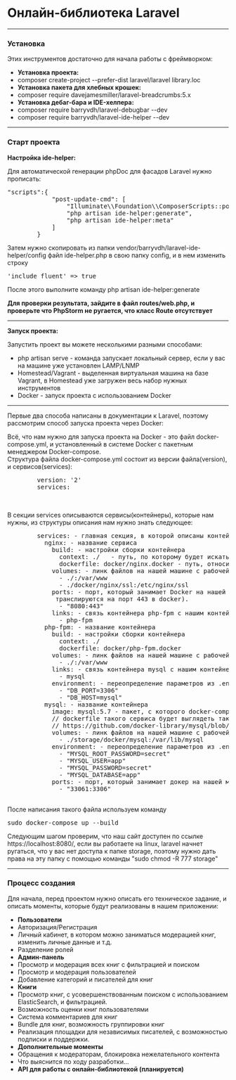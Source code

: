 <h1>Онлайн-библиотека Laravel</h1>
<hr>

<h3>Установка</h3>

<p>Этих инструментов достаточно для начала работы с фреймворком:</p>

<ul>
    <li><b>Установка проекта:</b></li>
    <li>composer create-project --prefer-dist laravel/laravel library.loc</li>
    <li><b>Установка пакета для хлебных крошек:</b></li>
    <li>composer require davejamesmiller/laravel-breadcrumbs:5.x</li>
    <li><b>Установка дебаг-бара и IDE-хелпера:</b></li>
    <li>composer require barryvdh/laravel-debugbar --dev</li>
    <li>composer require barryvdh/laravel-ide-helper --dev</li>
</ul>

<hr>

<h3>Старт проекта</h3>
<div>
    <p><b>Настройка ide-helper:</b></p>
    <p>Для автоматической генерации phpDoc для фасадов Laravel нужно прописать:</p>
    <p><pre>"scripts":{
            "post-update-cmd": [
                "Illuminate\\Foundation\\ComposerScripts::postUpdate",
                "php artisan ide-helper:generate",
                "php artisan ide-helper:meta"
            ]
        }</pre></p>
    <p>Затем нужно скопировать из папки vendor/barryvdh/laravel-ide-helper/config файл ide-helper.php в свою папку config, и в нем изменить строку</p>
    <p><pre>'include_fluent' => true</pre></p>
    <p>После этого выполните команду php artisan ide-helper:generate</p>    
    <p><b>Для проверки результата, зайдите в файл routes/web.php, и проверьте что PhpStorm не ругается, что класс Route отсутствует</b></p>    
</div>
<hr>
<div>
    <p><b>Запуск проекта:</b></p>
    <p>Запустить проект вы можете несколькими разными способами:</p>
    <ul>
        <li>php artisan serve - команда запускает локальный сервер, если у вас на машине уже установлен LAMP/LNMP</li>
        <li>Homestead/Vagrant - выделенная виртуальная машина на базе Vagrant, в Homestead уже загружен весь набор нужных инструментов</li>
        <li>Docker - запуск проекта с использованием Docker</li>
    </ul> 
    <hr>
    <p>Первые два способа написаны в документации к Laravel, поэтому рассмотрим способ запуска проекта через Docker:</p>
    <span>Всё, что нам нужно для запуска проекта на Docker - это файл docker-compose.yml,
     и установленный в системе Docker с пакетным менеджером Docker-compose.
    </span>
    <br>
    <span>Структура файла docker-compose.yml состоит из версии файла(version), и сервисов(services):
    <pre>
        version: '2'
        services:
    </pre>
    </span>
    <br>
    <span>В секции services описываются сервисы(контейнеры), которые нам нужны, из структуры описания нам нужно знать следующее:</span>
    <pre>
        services: - главная секция, в которой описаны контейнеры
          nginx: - название сервиса
            build: - настройки сборки контейнера
              context: ./   - путь, по которому будет искаться dockerfile, путь к которому описан ниже
              dockerfile: docker/nginx.docker - путь, относительный context, по которому находится dockerfile
            volumes: - линк файлов на нашей машине с рабочей дерикторией в контейнере.
              - ./:/var/www
              - ./docker/nginx/ssl:/etc/nginx/ssl
            ports: - порт, который занимает Docker на нашей машине (все запросы которые идут на 8080 порт нашей машины,
             транслируются на порт 443 в docker).
              - "8080:443"
            links: - связь контейнера php-fpm с нашим контейнером nginx.
              - php-fpm
          php-fpm: - название контейнера
            build: - настройки сборки контейнера
              context: ./
              dockerfile: docker/php-fpm.docker
            volumes: - линк файлов на нашей машине с рабочей директорией в контейнере
              - ./:/var/www
            links: - связь контейнера mysql с нашим контейнером php-fpm.
              - mysql
            environment: - переопределение параметров из .env файла для данного контейнера
              - "DB_PORT=3306"
              - "DB_HOST=mysql"
          mysql: - название контейнера
            image: mysql:5.7 - пакет, с которого docker-compose загрузит образ контейнера.
            // dockerfile такого сервиса будет выглядеть так:
            // https://github.com/docker-library/mysql/blob/fc3e856313423dc2d6a8d74cfd6b678582090fc7/5.7/Dockerfile
            volumes: - линк файлов на нашей машине с рабочей директорией в контейнере
              - ./storage/docker/mysql:/var/lib/mysql
            environment: - переопределение параметров из .env файла для данного контейнера
              - "MYSQL_ROOT_PASSWORD=secret"
              - "MYSQL_USER=app"
              - "MYSQL_PASSWORD=secret"
              - "MYSQL_DATABASE=app"
            ports: - порт, который занимает докер на нашей машине
              - "33061:3306"    
    </pre>
    <p>После написания такого файла используем команду</p>
    <pre>sudo docker-compose up --build</pre>
    <p>Следующим шагом проверим, что наш сайт доступен по ссылке https://localhost:8080/, если вы работаете на linux, laravel начнет ругаться, что у вас нет
    доступа к папке storage, поэтому нужно дать права на эту папку с помощью команды "sudo chmod -R 777 storage"<p>
</div>

<hr>

<h3>Процесс создания</h3>

<p>Для начала, перед проектом нужно описать его техническое задание, и описать моменты, которые будут реализованы в нашем приложении:</p>

<ul>
    <li><b>Пользователи</b></li>
    <li>Авторизация/Регистрация</li>
    <li>Личный кабинет, в котором можно заниматься модерацией книг, изменить личные данные и т.д.</li>
    <li>Разделение ролей</li>
    <li><b>Админ-панель</b></li>
    <li>Просмотр и модерация всех книг с фильтрацией и поиском</li>
    <li>Просмотр и модерация пользователей</li>
    <li>Добавление категорий и писателей для книг</li>
    <li><b>Книги</b></li>
    <li>Просмотр книг, с усовершенствованным поиском с использованием ElasticSearch, и фильтрацией.</li>
    <li>Возможность оценки книг пользователями</li>
    <li>Система комментариев для книг</li>
    <li>Bundle для книг, возможность группировки книг</li>
    <li>Реализация площадки для независимых писателей, с возможностью подписки и поддержки.</li>
    <li><b>Дополнительные моменты</b></li>
    <li>Обращения к модераторам, блокировка нежелательного контента</li>
    <li>Что выяснится по ходу разработки...</li>
    <li><b>API для работы с онлайн-библиотекой (планируется)</b></li>
</ul>

